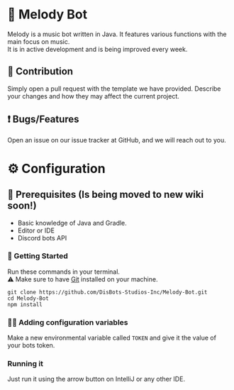 # 🎵 Melody Bot
Melody is a music bot written in Java. It features various functions with the main focus on music.  
It is in active development and is being improved every week.

## 🙌 Contribution
Simply open a pull request with the template we have provided. Describe your changes and how they may affect the current project.

## ❗ Bugs/Features
Open an issue on our issue tracker at GitHub, and we will reach out to you.

# ⚙ Configuration

## 🤔 Prerequisites (Is being moved to new wiki soon!)
- Basic knowledge of Java and Gradle.
- Editor or IDE
- Discord bots API

### 🚀 Getting Started
Run these commands in your terminal.  
⚠ Make sure to have [Git](https://git-scm.com/) installed on your machine.
```shell
git clone https://github.com/DisBots-Studios-Inc/Melody-Bot.git
cd Melody-Bot
npm install
```

### 👩‍💻 Adding configuration variables
Make a new environmental variable called `TOKEN` and give it the value of your bots token.

### Running it
Just run it using the arrow button on IntelliJ or any other IDE.


